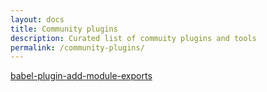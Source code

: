 ```yaml
---
layout: docs
title: Community plugins
description: Curated list of commuity plugins and tools
permalink: /community-plugins/
---
```


[babel-plugin-add-module-exports](babel-plugin-add-module-exports)

